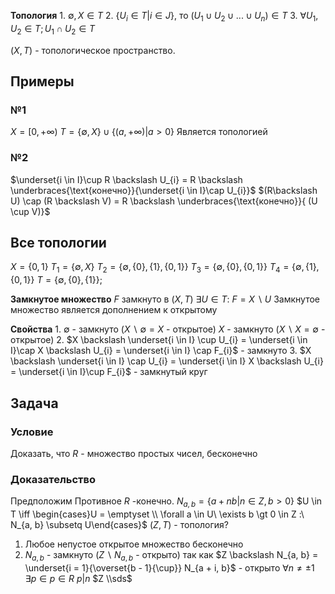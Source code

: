 **Топология**
	1. $\emptyset, X \in T$
	2. $\{ U_i\in T | i \in J\}$, то $(U_1 \cup U_2 \cup ... \cup U_n) \in  T$
	3. $\forall U_{1}, U_{2} \in T; U_{1} \cap U_{2} \in T$

 $(X, T)$ - топологическое пространство.

## Примеры
### №1
$X = [0, + \infty)$
$T = \{ \emptyset, X \} \cup \{ (a, + \infty) | a \gt 0 \}$
Является топологией


### №2
$\underset{i \in I}\cup R \backslash U_{i} = R \backslash \underbraces{\text{конечно}}{\underset{i \in I}\cap U_{i}}$
$(R\backslash U) \cap (R \backslash V) = R \backslash \underbraces{\text{конечно}}{ (U \cup V)}$

## Все топологии
$X = \{ 0, 1 \}$
$T_{1} = \{ \emptyset, X \}$
$T_{2} = \{ \emptyset, \{ 0 \}, \{ 1 \}, \{ 0, 1 \} \}$
$T_{3} = \{ \emptyset, \{ 0 \}, \{ 0, 1 \} \}$
$T_{4} = \{ \emptyset, \{ 1 \}, \{ 0, 1 \} \}$
$T = \{ \emptyset, \{ 0 \}, \{ 1 \} \}$;

**Замкнутое множество**
	$F$ замкнуто в $(X, T)$
	$\exists U \in T:\ F = X \backslash U$
	Замкнутое множество является дополнением к открытому

**Свойства**
	1. $\emptyset$ - замкнуто ($X \backslash \emptyset = X$ - открытое)
	   $X$ - замкнуто ($X \backslash X = \emptyset$ - открытое)
	2. $X \backslash \underset{i \in I} \cup U_{i} = \underset{i \in I}\cap X \backslash U_{i} = \underset{i \in I} \cap F_{i}$ - замкнуто
	3. $X \backslash \underset{i \in I} \cap U_{i} = \underset{i \in I} X \backslash U_{i} = \underset{i \in I}\cup F_{i}$ - замкнутый круг

## Задача
### Условие
Доказать, что $R$ - множество простых чисел, бесконечно
### Доказательство
Предположим Противное
$R$ -конечно.
$N_{a, b} = \{ a + nb | n \in Z, b > 0 \}$
$U \in T \iff \begin{cases}U = \emptyset \\ \forall a \in U\ \exists b \gt 0 \in Z :\  N_{a, b} \subsetq U\end{cases}$
$(Z, T)$ - топология?
1. Любое непустое открытое множество бесконечно
2. $N_{a, b}$ - замкнуто ($Z \backslash N_{a, b}$ - открыто)
   так как $Z \backslash N_{a, b} = \underset{i = 1}{\overset{b - 1}{\cup}} N_{a + i, b}$ - открыто
$\forall n \neq \pm 1 \quad \exists p \in p \in R \ p|n$
$Z \\sds$